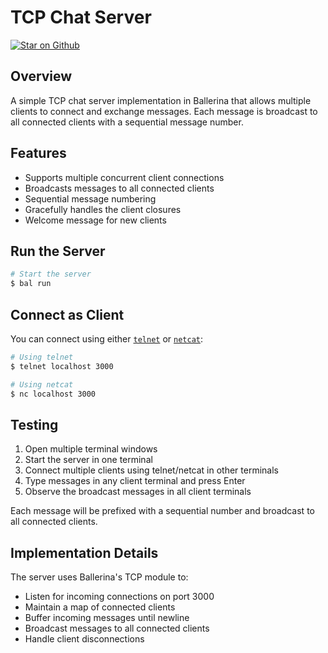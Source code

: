 # TCP Chat Server

[![Star on Github](https://img.shields.io/badge/-Star%20on%20Github-blue?style=social&logo=github)](https://github.com/ballerina-platform/module-ballerina-tcp)

## Overview

A simple TCP chat server implementation in Ballerina that allows multiple clients to connect and exchange messages. Each message is broadcast to all connected clients with a sequential message number.

## Features

- Supports multiple concurrent client connections
- Broadcasts messages to all connected clients
- Sequential message numbering
- Gracefully handles the client closures
- Welcome message for new clients

## Run the Server

```sh
# Start the server
$ bal run
```

## Connect as Client

You can connect using either [`telnet`](https://learn.microsoft.com/en-us/windows-server/administration/windows-commands/telnet) or [`netcat`](https://netcat.sourceforge.net/):

```sh
# Using telnet
$ telnet localhost 3000

# Using netcat
$ nc localhost 3000
```

## Testing

1. Open multiple terminal windows
2. Start the server in one terminal
3. Connect multiple clients using telnet/netcat in other terminals
4. Type messages in any client terminal and press Enter
5. Observe the broadcast messages in all client terminals

Each message will be prefixed with a sequential number and broadcast to all connected clients.

## Implementation Details

The server uses Ballerina's TCP module to:

- Listen for incoming connections on port 3000
- Maintain a map of connected clients
- Buffer incoming messages until newline
- Broadcast messages to all connected clients
- Handle client disconnections
